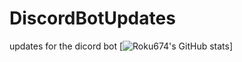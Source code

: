# DiscordBotUpdates
updates for the dicord bot
[![Roku674's GitHub stats](https://github-readme-stats.vercel.app/api?username=roku674)]
